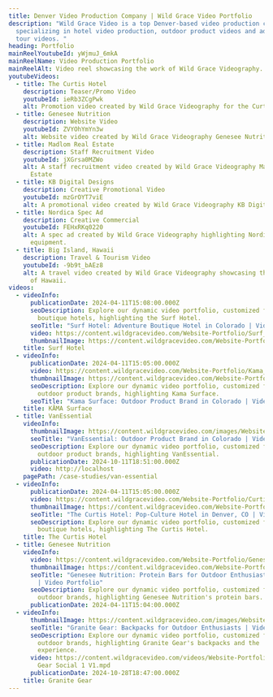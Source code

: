 ```yaml
---
title: Denver Video Production Company | Wild Grace Video Portfolio
description: "Wild Grace Video is a top Denver-based video production company
  specializing in hotel video production, outdoor product videos and adventure
  tour videos. "
heading: Portfolio
mainReelYoutubeId: yWjmuJ_6mkA
mainReelName: Video Production Portfolio
mainReelAlt: Video reel showcasing the work of Wild Grace Videography.
youtubeVideos:
  - title: The Curtis Hotel
    description: Teaser/Promo Video
    youtubeId: ieRb3ZCgPwk
    alt: Promotion video created by Wild Grace Videography for the Curtis Hotel.
  - title: Genesee Nutrition
    description: Website Video
    youtubeId: ZVYOhYmYn3w
    alt: Website video created by Wild Grace Videography Genesee Nutrition.
  - title: Madlom Real Estate
    description: Staff Recruitment Video
    youtubeId: jXGrsa0MZWo
    alt: A staff recruitment video created by Wild Grace Videography Madlom Real
      Estate
  - title: KB Digital Designs
    description: Creative Promotional Video
    youtubeId: mzGrOYT7viE
    alt: A promotional video created by Wild Grace Videography KB Digital Designs.
  - title: Nordica Spec Ad
    description: Creative Commercial
    youtubeId: FEHxRKq0220
    alt: A spec ad created by Wild Grace Videography highlighting Nordica ski
      equipment.
  - title: Big Island, Hawaii
    description: Travel & Tourism Video
    youtubeId: -9b9t_bAEz8
    alt: A travel video created by Wild Grace Videography showcasing the Big Island
      of Hawaii.
videos:
  - videoInfo:
      publicationDate: 2024-04-11T15:08:00.000Z
      seoDescription: Explore our dynamic video portfolio, customized for Colorado's
        boutique hotels, highlighting the Surf Hotel.
      seoTitle: "Surf Hotel: Adventure Boutique Hotel in Colorado | Video Portfolio"
      video: https://content.wildgracevideo.com/Website-Portfolio/Surf_Compressed/The+Surf+Hotel+Website+Video+V2.mp4
      thumbnailImage: https://content.wildgracevideo.com/Website-Portfolio/Surf_Compressed/surfthumbnail.webp
    title: Surf Hotel
  - videoInfo:
      publicationDate: 2024-04-11T15:05:00.000Z
      video: https://content.wildgracevideo.com/Website-Portfolio/Kama_Compressed/Kama+Ski_Horizontal+V1.mp4
      thumbnailImage: https://content.wildgracevideo.com/Website-Portfolio/Kama_Compressed/Kamathumbnail.webp
      seoDescription: Explore our dynamic video portfolio, customized for Colorado's
        outdoor product brands, highlighting Kama Surface.
      seoTitle: "Kama Surface: Outdoor Product Brand in Colorado | Video Portfolio"
    title: KĀMA Surface
  - title: VanEssential
    videoInfo:
      thumbnailImage: https://content.wildgracevideo.com/images/Website-Portfolio/VanEssential/VanEssential_thumbnail.png
      seoTitle: "VanEssential: Outdoor Product Brand in Colorado | Video Portfolio"
      seoDescription: Explore our dynamic video portfolio, customized for Colorado's
        outdoor product brands, highlighting VanEssential.
      publicationDate: 2024-10-11T18:51:00.000Z
      video: http://localhost
    pagePath: /case-studies/van-essential
  - videoInfo:
      publicationDate: 2024-04-11T15:05:00.000Z
      video: https://content.wildgracevideo.com/Website-Portfolio/Curtis_Compressed/The+Curtis+Sales+Pitch+V4.mp4
      thumbnailImage: https://content.wildgracevideo.com/Website-Portfolio/Curtis_Compressed/curtisthumbnail.webp
      seoTitle: "The Curtis Hotel: Pop-Culture Hotel in Denver, CO | Video Portfolio"
      seoDescription: Explore our dynamic video portfolio, customized for Denver's
        boutique hotels, highlighting The Curtis Hotel.
    title: The Curtis Hotel
  - title: Genesee Nutrition
    videoInfo:
      video: https://content.wildgracevideo.com/Website-Portfolio/Genesee_Compressed/Genesee+Flagship+Website+Video.mp4
      thumbnailImage: https://content.wildgracevideo.com/Website-Portfolio/Genesee_Compressed/Geneseethumbnail.webp
      seoTitle: "Genesee Nutrition: Protein Bars for Outdoor Enthusiasts in Denver, CO
        | Video Portfolio"
      seoDescription: Explore our dynamic video portfolio, customized for Denver's
        outdoor brands, highlighting Genesee Nutrition's protein bars.
      publicationDate: 2024-04-11T15:04:00.000Z
  - videoInfo:
      thumbnailImage: https://content.wildgracevideo.com/images/Website-Portfolio/GraniteGear/GGThumbnail.png
      seoTitle: "Granite Gear: Backpacks for Outdoor Enthusiasts | Video Portfolio"
      seoDescription: Explore our dynamic video portfolio, customized for Denver's
        outdoor brands, highlighting Granite Gear's backpacks and the
        experience.
      video: https://content.wildgracevideo.com/videos/Website-Portfolio/GraniteGear/Granite+Gear+Social+1+V1/Granite
        Gear Social 1 V1.mpd
      publicationDate: 2024-10-28T18:47:00.000Z
    title: Granite Gear
---
```

